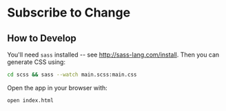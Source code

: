 # Subscribe to Change

## How to Develop

You'll need `sass` installed -- see http://sass-lang.com/install. Then you can
generate CSS using:

```bash
cd scss && sass --watch main.scss:main.css
```

Open the app in your browser with:

```bash
open index.html
```
